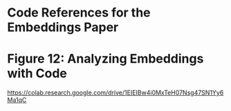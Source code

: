 # Code References for the Embeddings Paper


# Figure 12: Analyzing Embeddings with Code

https://colab.research.google.com/drive/1EIEIBw4i0MxTeH07Nsg47SN1Yy6Ma1qC
